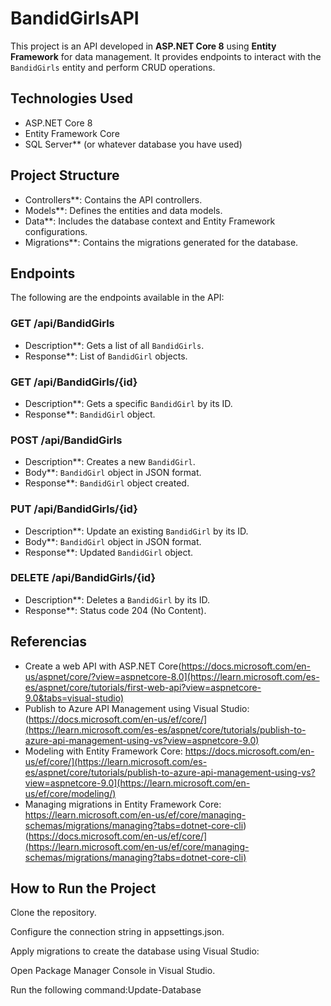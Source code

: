 # BandidGirlsAPI

This project is an API developed in **ASP.NET Core 8** using **Entity Framework** for data management. It provides endpoints to interact with the `BandidGirls` entity and perform CRUD operations.

## Technologies Used

- ASP.NET Core 8
- Entity Framework Core
- SQL Server** (or whatever database you have used)

## Project Structure

- Controllers**: Contains the API controllers.
- Models**: Defines the entities and data models.
- Data**: Includes the database context and Entity Framework configurations.
- Migrations**: Contains the migrations generated for the database.

## Endpoints

The following are the endpoints available in the API:

### GET /api/BandidGirls
- Description**: Gets a list of all `BandidGirls`.
- Response**: List of `BandidGirl` objects.

### GET /api/BandidGirls/{id}
- Description**: Gets a specific `BandidGirl` by its ID.
- Response**: `BandidGirl` object.

### POST /api/BandidGirls
- Description**: Creates a new `BandidGirl`.
- Body**: `BandidGirl` object in JSON format.
- Response**: `BandidGirl` object created.

### PUT /api/BandidGirls/{id}
- Description**: Update an existing `BandidGirl` by its ID.
- Body**: `BandidGirl` object in JSON format.
- Response**: Updated `BandidGirl` object.

### DELETE /api/BandidGirls/{id}
- Description**: Deletes a `BandidGirl` by its ID.
- Response**: Status code 204 (No Content).

## Referencias

- Create a web API with ASP.NET Core(https://docs.microsoft.com/en-us/aspnet/core/?view=aspnetcore-8.0](https://learn.microsoft.com/es-es/aspnet/core/tutorials/first-web-api?view=aspnetcore-9.0&tabs=visual-studio)
- Publish to Azure API Management using Visual Studio: (https://docs.microsoft.com/en-us/ef/core/](https://learn.microsoft.com/es-es/aspnet/core/tutorials/publish-to-azure-api-management-using-vs?view=aspnetcore-9.0)
- Modeling with Entity Framework Core: https://docs.microsoft.com/en-us/ef/core/](https://learn.microsoft.com/es-es/aspnet/core/tutorials/publish-to-azure-api-management-using-vs?view=aspnetcore-9.0](https://learn.microsoft.com/en-us/ef/core/modeling/)
- Managing migrations in Entity Framework Core: https://learn.microsoft.com/en-us/ef/core/managing-schemas/migrations/managing?tabs=dotnet-core-cli)(https://docs.microsoft.com/en-us/ef/core/](https://learn.microsoft.com/en-us/ef/core/managing-schemas/migrations/managing?tabs=dotnet-core-cli)

## How to Run the Project

Clone the repository.

Configure the connection string in appsettings.json.

Apply migrations to create the database using Visual Studio:

Open Package Manager Console in Visual Studio.

Run the following command:Update-Database

